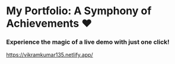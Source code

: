 # My Portfolio: A Symphony of Achievements ❤️
### Experience the magic of a live demo with just one click!
https://vikramkumar135.netlify.app/
